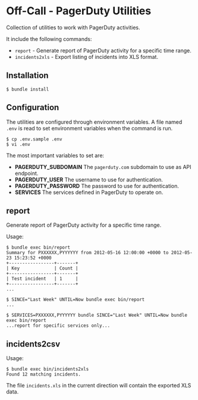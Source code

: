 # Off-Call - PagerDuty Utilities

Collection of utilities to work with PagerDuty activities.

It include the following commands:

 * `report` - Generate report of PagerDuty activity for a specific time
   range.
 * `incidents2xls` - Export listing of incidents into XLS format.

## Installation

```
$ bundle install
```

## Configuration

The utilities are configured through environment variables. A file named
`.env` is read to set environment variables when the command is run.

```
$ cp .env.sample .env
$ vi .env
```

The most important variables to set are:

 * **PAGERDUTY_SUBDOMAIN** The `pagerduty.com` subdomain to use as API
   endpoint.
 * **PAGERDUTY_USER** The username to use for authentication.
 * **PAGERDUTY_PASSWORD** The password to use for authentication.
 * **SERVICES** The services defined in PagerDuty to operate on.


## report

Generate report of PagerDuty activity for a specific time range.

Usage:

```
$ bundle exec bin/report
Summary for PXXXXXX,PYYYYYY from 2012-05-16 12:00:00 +0000 to 2012-05-23 15:23:52 +0000
+-----------------+-------+
| Key             | Count |
+-----------------+-------+
| Test incident   | 1     |
+-----------------+-------+
...

$ SINCE="Last Week" UNTIL=Now bundle exec bin/report 
...

$ SERVICES=PXXXXXX,PYYYYYY bundle SINCE="Last Week" UNTIL=Now bundle exec bin/report
...report for specific services only...
```

## incidents2csv

Usage:

```
$ bundle exec bin/incidents2xls
Found 12 matching incidents.
```

The file `incidents.xls` in the current direction will contain the
exported XLS data.
